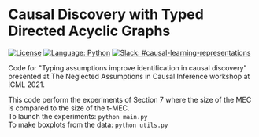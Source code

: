 # Causal Discovery with Typed Directed Acyclic Graphs

[![License](https://img.shields.io/badge/License-Apache%202.0-blue.svg)](https://opensource.org/licenses/Apache-2.0)
[![Language: Python](https://img.shields.io/badge/language-Python%203.7%2B-green?logo=python&logoColor=green)](https://www.python.org)
[![Slack: #causal-learning-representations](https://img.shields.io/badge/slack-%23causal--learning--representations-purple?logo=slack)](https://app.slack.com/client/T1H9ZN51Q/C016SC9J5A7)
<!-- [![Drone](https://drone.elementai.com:8443/api/badges/ElementAI/typed-dag/status.svg)](https://drone.elementai.com:8443/ElementAI/typed-dag) -->

Code for "Typing assumptions improve identification in causal discovery" presented at The Neglected Assumptions in Causal Inference workshop at ICML 2021. 

This code perform the experiments of Section 7 where the size of the MEC is compared to the size of the t-MEC. \
To launch the experiments:
`python main.py` \
To make boxplots from the data:
`python utils.py`
